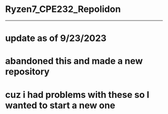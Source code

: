 # Ryzen7_CPE232_Repolidon
------
# update as of 9/23/2023
# abandoned this and made a new repository
# cuz i had problems with these so I wanted to start a new one
